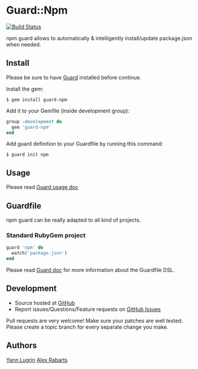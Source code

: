 # Guard::Npm
[![Build Status](https://travis-ci.org/alexrabarts/guard-npm.png)](https://travis-ci.org/alexrabarts/guard-npm)

npm guard allows to automatically & intelligently install/update package.json when needed.

## Install

Please be sure to have [Guard](https://github.com/guard/guard) installed before continue.

Install the gem:

```
$ gem install guard-npm
```

Add it to your Gemfile (inside development group):

``` ruby
group :development do
  gem 'guard-npm'
end
```

Add guard definition to your Guardfile by running this command:

```
$ guard init npm
```

## Usage

Please read [Guard usage doc](https://github.com/guard/guard#readme)

## Guardfile

npm guard can be really adapted to all kind of projects.

### Standard RubyGem project

```ruby
guard 'npm' do
  watch('package.json')
end
```

Please read [Guard doc](https://github.com/guard/guard#readme) for more information about the Guardfile DSL.

## Development

* Source hosted at [GitHub](https://github.com/alexrabarts/guard-npm)
* Report issues/Questions/Feature requests on [GitHub Issues](https://github.com/alexrabarts/guard-npm/issues)

Pull requests are very welcome! Make sure your patches are well tested. Please create a topic branch for every separate change
you make.

## Authors

[Yann Lugrin](https://github.com/yannlugrin)
[Alex Rabarts](https://github.com/alexrabarts)

